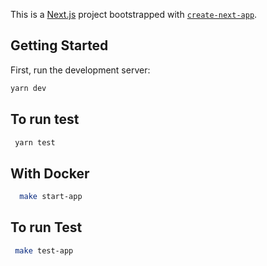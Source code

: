 This is a [Next.js](https://nextjs.org/) project bootstrapped with [`create-next-app`](https://github.com/vercel/next.js/tree/canary/packages/create-next-app).

## Getting Started

First, run the development server:

```bash
yarn dev
```


## To run test
```bash
 yarn test
```

## With Docker

```bash
  make start-app
```

## To run Test
```bash
 make test-app
```